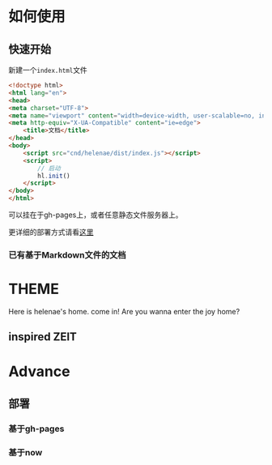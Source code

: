 # 如何使用

## 快速开始

新建一个`index.html`文件

```html
<!doctype html>
<html lang="en">
<head>
<meta charset="UTF-8">
<meta name="viewport" content="width=device-width, user-scalable=no, initial-scale=1.0, maximum-scale=1.0, minimum-scale=1.0">
<meta http-equiv="X-UA-Compatible" content="ie=edge">
    <title>文档</title>
</head>
<body>
    <script src="cnd/helenae/dist/index.js"></script>
    <script>
        // 启动
        hl.init()
    </script>
</body>
</html>
```

可以挂在于gh-pages上，或者任意静态文件服务器上。

更详细的部署方式请看[这里](#HOME?id=部署)

### 已有基于Markdown文件的文档

# THEME

Here is helenae's home. come in!
Are you wanna enter the joy home?

## inspired ZEIT

# Advance

## 部署

### 基于gh-pages

### 基于now
